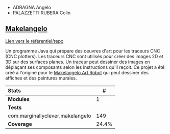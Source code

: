 - ADRAGNA Angelo
- PALAZZETTI RUBERA Colin

## [Makelangelo](https://github.com/umontreal-diro/Makelangelo-software)

[Lien vers le référentiel/repo](https://github.com/Equanime/Makelangelo-software)



Un programme Java qui prépare des oeuvres d'art pour les traceurs CNC (CNC plotters). Les traceurs CNC sont utilisés pour créer des images 2D et 3D sur des surfaces planes. Un traceur peut dessiner des images en déplaçant ses composants selon les instructions qu'il reçoit. Ce
projet a été créé à l'origine pour le [Makelangelo Art Robot](http://www.makelangelo.com/) qui peut dessiner des affiches et des peintures murales.

| Stats                            | #     |
|:---------------------------------|-------|
| **Modules**                      | 1     |
| **Tests**                        |       |
| com.marginallyclever.makelangelo | 149   |
| **Coverage**                     | 24.4% |
